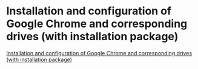 # Installation and configuration of Google Chrome and corresponding drives (with installation package)
[Installation and configuration of Google Chrome and corresponding drives (with installation package)](https://aiwithcloud.com/2022/09/15/installation_and_configuration_of_google_chrome_and_corresponding_drives_with_installation_package/)